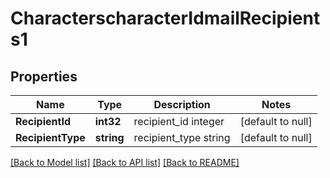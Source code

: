 # CharacterscharacterIdmailRecipients1

## Properties
Name | Type | Description | Notes
------------ | ------------- | ------------- | -------------
**RecipientId** | **int32** | recipient_id integer | [default to null]
**RecipientType** | **string** | recipient_type string | [default to null]

[[Back to Model list]](../README.md#documentation-for-models) [[Back to API list]](../README.md#documentation-for-api-endpoints) [[Back to README]](../README.md)


